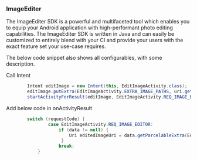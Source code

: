 ### ImageEditer
The ImageEditer SDK is a powerful and multifaceted tool which enables you to equip your Android application with high-performant photo 
editing capabilities. The ImageEditer SDK is written in Java and can easily be customized to entirely blend with your CI and provide
your users with the exact feature set your use-case requires.

The below code snippet also shows all configurables, with some description.  

Call Intent
```java
        Intent editImage = new Intent(this, EditImageActivity.class);
        editImage.putExtra(EditImageActivity.EXTRA_IMAGE_PATHS, uri.getPath());
        startActivityForResult(editImage, EditImageActivity.REQ_IMAGE_EDITOR);
```
Add below code in onActivityResult 
```java
        switch (requestCode) {
                case EditImageActivity.REQ_IMAGE_EDITOR:
                    if (data != null) {
                        Uri editedImageUri = data.getParcelableExtra(EditImageActivity.SELECTED_IMAGES);
                     }
                    break;
            }
```
